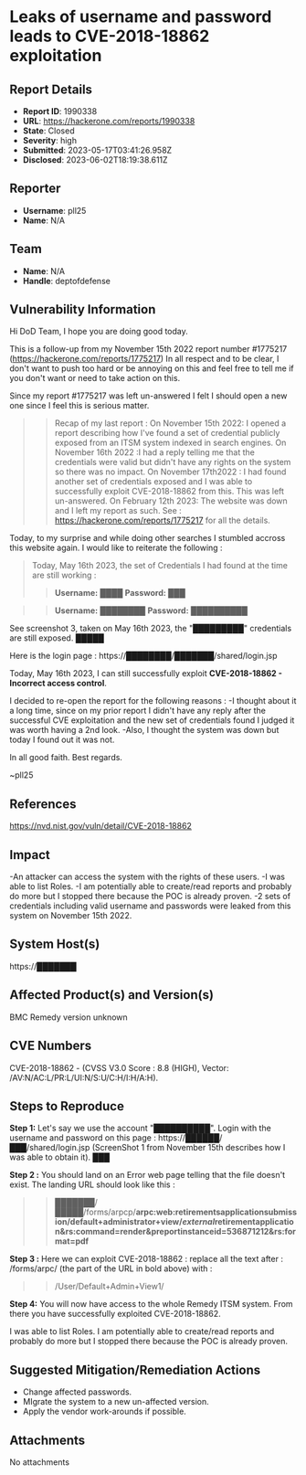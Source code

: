 # Leaks of username and password leads to CVE-2018-18862 exploitation

## Report Details
- **Report ID**: 1990338
- **URL**: https://hackerone.com/reports/1990338
- **State**: Closed
- **Severity**: high
- **Submitted**: 2023-05-17T03:41:26.958Z
- **Disclosed**: 2023-06-02T18:19:38.611Z

## Reporter
- **Username**: pll25
- **Name**: N/A

## Team
- **Name**: N/A
- **Handle**: deptofdefense

## Vulnerability Information
Hi DoD Team, 
I hope you are doing good today.

This is a follow-up from my  November 15th 2022 report number #1775217 (https://hackerone.com/reports/1775217)
In all respect and to be clear, I don't want to push too hard or be annoying on this and feel free to tell me if you don't want or need to take action on this.

Since my report #1775217 was left un-answered I felt I should open a new one since I feel this is serious matter.

>>Recap of my last report : 
>>On November 15th 2022: I opened a report describing how I've found a set of credential publicly exposed from an ITSM system indexed in search engines.
>> On November 16th 2022 :I had a reply telling me that the credentials were valid but didn't have any rights on the system so there was no impact.
>> On November 17th2022 :  I had found another set of credentials exposed and I was able to successfully exploit CVE-2018-18862 from this.
>>This was left un-answered.
>>On February 12th 2023: The website was down and I left my report as such.
>>See : https://hackerone.com/reports/1775217 for all the details.


Today, to my surprise and while doing other searches I stumbled accross this website again.
I would like to reiterate the following : 


>Today, May 16th 2023, the set of Credentials I had found at the time are still working :
>>**Username:** ████
>>**Password:** ███

>>**Username:** ████████
>>**Password:** ██████████

See screenshot 3, taken on May 16th 2023, the "█████████" credentials are still exposed.
█████

Here is the login page : https://████████/███████/shared/login.jsp
 
Today, May 16th 2023, I can still successfully exploit **CVE-2018-18862 - Incorrect access control**.

I decided to re-open the report for the following reasons : 
-I thought about it a long time, since on my prior report I didn't have any reply after the successful CVE exploitation and the new set of credentials found I judged it was worth having a 2nd look.
-Also, I thought the system was down but today I found out it was not.


In all good faith.
Best regards.


~pll25


## References
https://nvd.nist.gov/vuln/detail/CVE-2018-18862

## Impact

-An attacker can access the system with the rights of these users.
-I was able to list Roles. 
-I am potentially able to create/read reports and probably do more but I stopped there because the POC is already proven.
-2 sets of credentials including valid username and passwords were leaked from this system on November 15th 2022.

## System Host(s)
https://███████

## Affected Product(s) and Version(s)
BMC Remedy version unknown

## CVE Numbers
CVE-2018-18862 - (CVSS V3.0 Score : 8.8 (HIGH), Vector: /AV:N/AC:L/PR:L/UI:N/S:U/C:H/I:H/A:H).

## Steps to Reproduce
**Step 1:** 
Let's say we use the account "██████████". 
Login with the username and password on this page : https://██████/███/shared/login.jsp 
(ScreenShot 1 from November 15th describes how I was able to obtain it).
███

**Step 2 :** 
 You should land on an Error web page telling that the file doesn't exist.
The landing URL should look like this : 
>>███████/█████/forms/arpcp/**arpc:web:retirementsapplicationsubmission/default+administrator+view/$external%20report%20server%20url_glb$retirementapplication&rs:command=render&preportinstanceid=$536871212$&rs:format=pdf**

**Step 3 :** 
Here we can exploit CVE-2018-18862 : replace all the text after : /forms/arpc/ (the part of the URL in bold above) with :
>>/User/Default+Admin+View1/

**Step 4:** 
You will now have access to the whole Remedy ITSM system.
From there you have successfully exploited CVE-2018-18862.

I was able to list Roles. 
I am potentially able to create/read reports and probably do more but I stopped there because the POC is already proven.

## Suggested Mitigation/Remediation Actions
- Change affected passwords. 
- MIgrate the system to a new un-affected version.
- Apply the vendor work-arounds if possible.



## Attachments
No attachments
